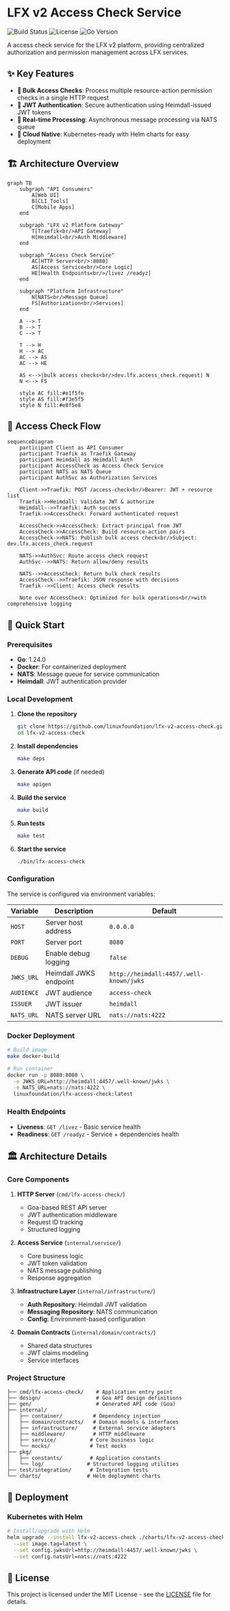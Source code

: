 # LFX v2 Access Check Service

![Build Status](https://github.com/linuxfoundation/lfx-v2-access-check/workflows/Access%20Check%20Service%20Build/badge.svg)
![License](https://img.shields.io/badge/License-MIT-blue.svg)
![Go Version](https://img.shields.io/badge/Go-1.24+-00ADD8?logo=go)

A access check service for the LFX v2 platform, providing centralized authorization and permission management across LFX services.

## ✨ Key Features

- **🚀 Bulk Access Checks**: Process multiple resource-action permission checks in a single HTTP request
- **🔐 JWT Authentication**: Secure authentication using Heimdall-issued JWT tokens
- **🔄 Real-time Processing**: Asynchronous message processing via NATS queue
- **🚢 Cloud Native**: Kubernetes-ready with Helm charts for easy deployment

## 🏗️ Architecture Overview

```mermaid
graph TB
    subgraph "API Consumers"
        A[Web UI]
        B[CLI Tools]
        C[Mobile Apps]
    end

    subgraph "LFX v2 Platform Gateway"
        T[Traefik<br/>API Gateway]
        H[Heimdall<br/>Auth Middleware]
    end

    subgraph "Access Check Service"
        AC[HTTP Server<br/>:8080]
        AS[Access Service<br/>Core Logic]
        HE[Health Endpoints<br/>/livez /readyz]
    end

    subgraph "Platform Infrastructure"
        N[NATS<br/>Message Queue]
        FS[Authorization<br/>Services]
    end

    A --> T
    B --> T
    C --> T
    
    T --> H
    H --> AC
    AC --> AS
    AC --> HE
    
    AS <-->|bulk access checks<br/>dev.lfx.access_check.request| N
    N <--> FS
    
    style AC fill:#e1f5fe
    style AS fill:#f3e5f5
    style N fill:#e8f5e8
```

## 🔄 Access Check Flow

```mermaid
sequenceDiagram
    participant Client as API Consumer
    participant Traefik as Traefik Gateway
    participant Heimdall as Heimdall Auth
    participant AccessCheck as Access Check Service
    participant NATS as NATS Queue
    participant AuthSvc as Authorization Services

    Client->>Traefik: POST /access-check<br/>Bearer: JWT + resource list
    Traefik->>Heimdall: Validate JWT & authorize
    Heimdall-->>Traefik: Auth success
    Traefik->>AccessCheck: Forward authenticated request
    
    AccessCheck->>AccessCheck: Extract principal from JWT
    AccessCheck->>AccessCheck: Build resource-action pairs
    AccessCheck->>NATS: Publish bulk access check<br/>Subject: dev.lfx.access_check.request
    
    NATS->>AuthSvc: Route access check request
    AuthSvc-->>NATS: Return allow/deny results
    
    NATS-->>AccessCheck: Return bulk check results
    AccessCheck-->>Traefik: JSON response with decisions
    Traefik-->>Client: Access check results

    Note over AccessCheck: Optimized for bulk operations<br/>with comprehensive logging
```

## 🚀 Quick Start

### Prerequisites

- **Go**: 1.24.0 
- **Docker**: For containerized deployment
- **NATS**: Message queue for service communication
- **Heimdall**: JWT authentication provider

### Local Development

1. **Clone the repository**
   ```bash
   git clone https://github.com/linuxfoundation/lfx-v2-access-check.git
   cd lfx-v2-access-check
   ```

2. **Install dependencies**
   ```bash
   make deps
   ```

3. **Generate API code** (if needed)
   ```bash
   make apigen
   ```

4. **Build the service**
   ```bash
   make build
   ```

5. **Run tests**
   ```bash
   make test
   ```

6. **Start the service**
   ```bash
   ./bin/lfx-access-check
   ```

### Configuration

The service is configured via environment variables:

| Variable | Description | Default |
|----------|-------------|---------|
| `HOST` | Server host address | `0.0.0.0` |
| `PORT` | Server port | `8080` |
| `DEBUG` | Enable debug logging | `false` |
| `JWKS_URL` | Heimdall JWKS endpoint | `http://heimdall:4457/.well-known/jwks` |
| `AUDIENCE` | JWT audience | `access-check` |
| `ISSUER` | JWT issuer | `heimdall` |
| `NATS_URL` | NATS server URL | `nats://nats:4222` |

### Docker Deployment

```bash
# Build image
make docker-build

# Run container
docker run -p 8080:8080 \
  -e JWKS_URL=http://heimdall:4457/.well-known/jwks \
  -e NATS_URL=nats://nats:4222 \
  linuxfoundation/lfx-access-check:latest
```

### Health Endpoints

- **Liveness**: `GET /livez` - Basic service health
- **Readiness**: `GET /readyz` - Service + dependencies health

## 🏛️ Architecture Details

### Core Components

1. **HTTP Server** (`cmd/lfx-access-check/`)
   - Goa-based REST API server
   - JWT authentication middleware
   - Request ID tracking
   - Structured logging

2. **Access Service** (`internal/service/`)
   - Core business logic
   - JWT token validation
   - NATS message publishing
   - Response aggregation

3. **Infrastructure Layer** (`internal/infrastructure/`)
   - **Auth Repository**: Heimdall JWT validation
   - **Messaging Repository**: NATS communication
   - **Config**: Environment-based configuration

4. **Domain Contracts** (`internal/domain/contracts/`)
   - Shared data structures
   - JWT claims modeling
   - Service interfaces

### Project Structure

```
├── cmd/lfx-access-check/    # Application entry point
├── design/                  # Goa API design definitions
├── gen/                     # Generated API code (Goa)
├── internal/
│   ├── container/          # Dependency injection
│   ├── domain/contracts/   # Domain models & interfaces
│   ├── infrastructure/     # External service adapters
│   ├── middleware/         # HTTP middleware
│   ├── service/           # Core business logic
│   └── mocks/             # Test mocks
├── pkg/
│   ├── constants/         # Application constants
│   └── log/              # Structured logging utilities
├── test/integration/      # Integration tests
└── charts/               # Helm deployment charts
```

## 🚢 Deployment

### Kubernetes with Helm

```bash
# Install/upgrade with Helm
helm upgrade --install lfx-v2-access-check ./charts/lfx-v2-access-check \
  --set image.tag=latest \
  --set config.jwksUrl=http://heimdall:4457/.well-known/jwks \
  --set config.natsUrl=nats://nats:4222
```

## 📄 License

This project is licensed under the MIT License - see the [LICENSE](LICENSE) file for details.

